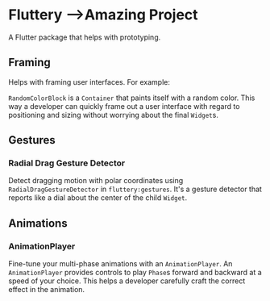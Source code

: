 # Fluttery -->Amazing Project

A Flutter package that helps with prototyping.

## Framing

Helps with framing user interfaces. For example:

`RandomColorBlock` is a `Container` that paints itself with a random color. This way a developer can quickly frame out a user interface with regard to positioning and sizing without worrying about the final `Widget`s.

## Gestures

### Radial Drag Gesture Detector

Detect dragging motion with polar coordinates using `RadialDragGestureDetector` in `fluttery:gestures`. It's a gesture detector that reports like a dial about the center of the child `Widget`.

## Animations

### AnimationPlayer

Fine-tune your multi-phase animations with an `AnimationPlayer`.  An `AnimationPlayer` provides controls to play `Phase`s forward and backward at a speed of your choice. This helps a developer carefully craft the correct effect in the animation.
